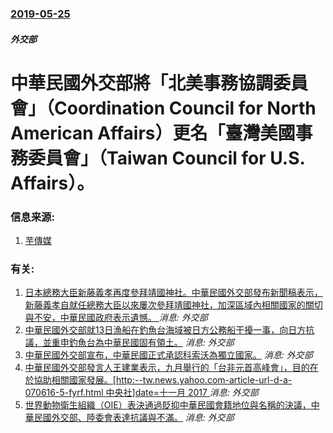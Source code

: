 ### [2019-05-25](/news/2019/05/25/index.md)

##### 外交部
# 中華民國外交部將「北美事務協調委員會」（Coordination Council for North American Affairs）更名「臺灣美國事務委員會」（Taiwan Council for U.S. Affairs）。 




### 信息来源:

1. [芋傳媒](https://taronews.tw/2019/05/25/351957/)

### 有关:

1. [ 日本總務大臣新藤義孝再度參拜靖國神社。中華民國外交部發布新聞稿表示，新藤義孝自就任總務大臣以來屢次參拜靖國神社，加深區域內相關國家的關切與不安，中華民國政府表示遺憾。 ](/news/2014/04/12/日本總務大臣新藤義孝再度參拜靖國神社-中華民國外交部發布新聞稿表示-新藤義孝自就任總務大臣以來屢次參拜靖國神社-加深區.md) _消息: 外交部_
2. [ 中華民國外交部就13日漁船在釣魚台海域被日方公務船干擾一事，向日方抗議，並重申釣魚台為中華民國固有領土。](/news/2010/09/14/中華民國外交部就13日漁船在釣魚台海域被日方公務船干擾一事-向日方抗議-並重申釣魚台為中華民國固有領土.md) _消息: 外交部_
3. [中華民國外交部宣布，中華民國正式承認科索沃為獨立國家。](/news/2008/02/19/中華民國外交部宣布-中華民國正式承認科索沃為獨立國家.md) _消息: 外交部_
4. [中華民國外交部發言人王建業表示，九月舉行的「台非元首高峰會」，目的在於協助相關國家發展。[http:--tw.news.yahoo.com-article-url-d-a-070616-5-fyrf.html 中央社]date=十一月 2017 ](/news/2007/06/16/中華民國外交部發言人王建業表示-九月舉行的-台非元首高峰會-目的在於協助相關國家發展-http-twnews.md) _消息: 外交部_
5. [世界動物衛生組織（OIE）表決通過貶抑中華民國會籍地位與名稱的決議，中華民國外交部、陸委會表達抗議與不滿。](/news/2007/05/25/世界動物衛生組織-OIE-表決通過貶抑中華民國會籍地位與名稱的決議-中華民國外交部-陸委會表達抗議與不滿.md) _消息: 外交部_
